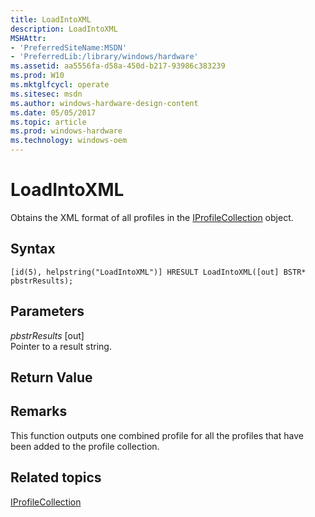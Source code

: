 ```yaml
---
title: LoadIntoXML
description: LoadIntoXML
MSHAttr:
- 'PreferredSiteName:MSDN'
- 'PreferredLib:/library/windows/hardware'
ms.assetid: aa5556fa-d58a-450d-b217-93986c383239
ms.prod: W10
ms.mktglfcycl: operate
ms.sitesec: msdn
ms.author: windows-hardware-design-content
ms.date: 05/05/2017
ms.topic: article
ms.prod: windows-hardware
ms.technology: windows-oem
---
```


# LoadIntoXML


Obtains the XML format of all profiles in the [IProfileCollection](iprofilecollection.md) object.

## Syntax


``` syntax
[id(5), helpstring("LoadIntoXML")] HRESULT LoadIntoXML([out] BSTR* pbstrResults);
```

## Parameters


<a href="" id="pbstrresults--out-"></a>*pbstrResults* \[out\]  
Pointer to a result string.

## Return Value


## Remarks


This function outputs one combined profile for all the profiles that have been added to the profile collection.

## Related topics


[IProfileCollection](iprofilecollection.md)

 

 







